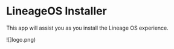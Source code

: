 # LineageOS Installer #

This app will assist you as you install the Lineage OS experience.

![]logo.png)
